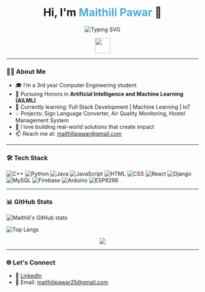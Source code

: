 <h1 align="center">
  Hi, I'm <span style="color:#4fa9d7;">Maithili Pawar</span> 👋
</h1>

<p align="center">
  <img src="https://readme-typing-svg.herokuapp.com?font=Fira+Code&weight=500&size=22&pause=1000&color=4FA9D7&center=true&vCenter=true&width=435&lines=Computer+Engineering+Student;AI%2FML+Honors+Student;IoT+and+Web+Dev+Enthusiast;Always+Learning+Something+New" alt="Typing SVG" />
</p>

<p align="center">
  <img src="https://media.giphy.com/media/hvRJCLFzcasrR4ia7z/giphy.gif" width="40px" />
</p>

---

### 👩‍💻 About Me

- 🎓 I’m a 3rd year Computer Engineering student  
- 🤖 Pursuing Honors in **Artificial Intelligence and Machine Learning (AILML)**  
- 🌱 Currently learning: Full Stack Development | Machine Learning | IoT  
- 💡 Projects: Sign Language Converter, Air Quality Monitoring, Hostel Management System  
- 🚀 I love building real-world solutions that create impact  
- 📫 Reach me at: maithilipawar@gmail.com  

---

### 🛠️ Tech Stack

![C++](https://img.shields.io/badge/C++-00599C?style=flat-square&logo=c%2B%2B&logoColor=white)
![Python](https://img.shields.io/badge/Python-3776AB?style=flat-square&logo=python&logoColor=white)
![Java](https://img.shields.io/badge/Java-ED8B00?style=flat-square&logo=java&logoColor=white)
![JavaScript](https://img.shields.io/badge/JavaScript-F7DF1E?style=flat-square&logo=javascript&logoColor=black)
![HTML](https://img.shields.io/badge/HTML5-e34c26?style=flat-square&logo=html5&logoColor=white)
![CSS](https://img.shields.io/badge/CSS3-264de4?style=flat-square&logo=css3&logoColor=white)
![React](https://img.shields.io/badge/React-20232a?style=flat-square&logo=react&logoColor=61DAFB)
![Django](https://img.shields.io/badge/Django-092e20?style=flat-square&logo=django&logoColor=white)
![MySQL](https://img.shields.io/badge/MySQL-4479A1?style=flat-square&logo=mysql&logoColor=white)
![Firebase](https://img.shields.io/badge/Firebase-ffca28?style=flat-square&logo=firebase&logoColor=black)
![Arduino](https://img.shields.io/badge/Arduino-00979D?style=flat-square&logo=arduino&logoColor=white)
![ESP8266](https://img.shields.io/badge/ESP8266-000000?style=flat-square&logo=espressif&logoColor=white)

---

### 📊 GitHub Stats

![Maithili's GitHub stats](https://github-readme-stats.vercel.app/api?username=05Maithili&show_icons=true&theme=tokyonight)

![Top Langs](https://github-readme-stats.vercel.app/api/top-langs/?username=05Maithili&layout=compact&theme=tokyonight)

<p align="center">
  <img src="https://github-readme-streak-stats.herokuapp.com?user=05Maithili&theme=tokyonight&hide_border=true" />
</p>

---

### 🌐 Let's Connect

- 💼 [LinkedIn](https://www.linkedin.com/in/maithili-pawar2005/)  
- 📧 Email: maithilipawar25@gmail.com  

 
